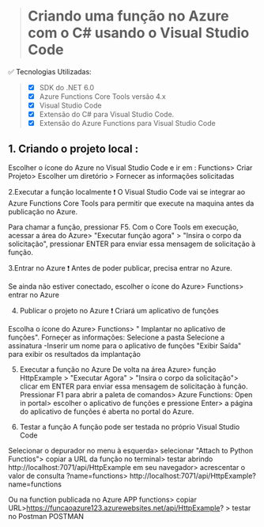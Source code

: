 > # Criando uma função no Azure com o C# usando o Visual Studio Code

✅ Tecnologias Utilizadas:

> * [x]  SDK do .NET 6.0
> * [x]  Azure Functions Core Tools versão 4.x
> * [x]  Visual Studio Code 
> * [x]  Extensão do C# para Visual Studio Code.
> * [x]  Extensão do Azure Functions para Visual Studio Code

## 1. Criando o projeto local : 

Escolher o ícone do Azure no Visual Studio Code e ir em : Functions> Criar Projeto> Escolher um diretório > Fornecer as informações solicitadas 

2.Executar a função localmente
❗ O Visual Studio Code vai se integrar ao Azure Functions Core Tools para permitir que execute na maquina antes da publicação no Azure.

Para chamar a função, pressionar F5. Com o Core Tools em execução, acessar a área do Azure> "Executar função agora" > "Insira o corpo da solicitação", pressionar ENTER para enviar essa mensagem de solicitação à função.

3.Entrar no Azure
❗ Antes de poder publicar, precisa entrar no Azure.

Se ainda não estiver conectado, escolher o ícone do Azure> Functions> entrar no Azure

4. Publicar o projeto no Azure
❗ Criará um aplicativo de funções

Escolha o ícone do Azure> Functions> " Implantar no aplicativo de funções". Forneçer as informações: Selecione a pasta Selecione a assinatura -Inserir um nome para o aplicativo de funções "Exibir Saída" para exibir os resultados da implantação

5. Executar a função no Azure
De volta na área Azure> função HttpExample > "Executar Agora" > "Insira o corpo da solicitação"> clicar em ENTER para enviar essa mensagem de solicitação à função. Pressionar F1 para abrir a paleta de comandos> Azure Functions: Open in portal> escolher o aplicativo de funções e pressione Enter> a página do aplicativo de funções é aberta no portal do Azure.

6. Testar a função
A função pode ser testada no próprio Visual Studio Code

Selecionar o depurador no menu à esquerda> selecionar "Attach to Python Functios"> copiar a URL da função no terminal> testar abrindo http://localhost:7071/api/HttpExample em seu navegador> acrescentar o valor de consulta ?name=functions> http://localhost:7071/api/HttpExample?name=functions

Ou na function publicada no Azure APP functions> copiar URL>https://funcaoazure123.azurewebsites.net/api/HttpExample? > testar no Postman POSTMAN

